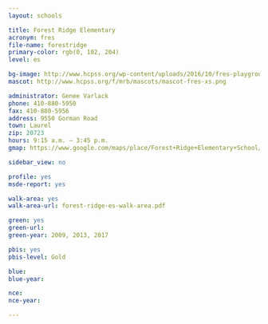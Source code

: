 ```yaml
---
layout: schools

title: Forest Ridge Elementary
acronym: fres
file-name: forestridge
primary-color: rgb(0, 102, 204)
level: es

bg-image: http://www.hcpss.org/wp-content/uploads/2016/10/fres-playground-group.jpg
mascot: http://www.hcpss.org/f/mrb/mascots/mascot-fres-xs.png

administrator: Genee Varlack
phone: 410-880-5950
fax: 410-880-5956
address: 9550 Gorman Road
town: Laurel
zip: 20723
hours: 9:15 a.m. – 3:45 p.m.
gmap: https://www.google.com/maps/place/Forest+Ridge+Elementary+School/@39.1356831,-76.8417055,17z/data=!3m1!4b1!4m2!3m1!1s0x89b7ddec2506eebb:0xe48026f1c8649407?hl=en

sidebar_view: no

profile: yes
msde-report: yes

walk-area: yes
walk-area-url: forest-ridge-es-walk-area.pdf

green: yes
green-url:
green-year: 2009, 2013, 2017

pbis: yes
pbis-level: Gold

blue: 
blue-year:

nce:
nce-year:

---
```

